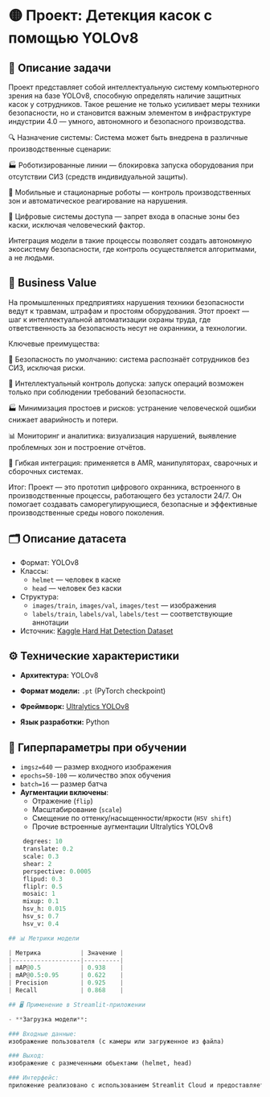# 🟡 Проект: Детекция касок с помощью YOLOv8

## 📌 Описание задачи

Проект представляет собой интеллектуальную систему компьютерного зрения на базе YOLOv8, способную определять наличие защитных касок у сотрудников. Такое решение не только усиливает меры техники безопасности, но и становится важным элементом в инфраструктуре индустрии 4.0 — умного, автономного и безопасного производства.

🔍 Назначение системы:
Система может быть внедрена в различные производственные сценарии:

🏭 Роботизированные линии — блокировка запуска оборудования при отсутствии СИЗ (средств индивидуальной защиты).

🤖 Мобильные и стационарные роботы — контроль производственных зон и автоматическое реагирование на нарушения.

🔐 Цифровые системы доступа — запрет входа в опасные зоны без каски, исключая человеческий фактор.

Интеграция модели в такие процессы позволяет создать автономную экосистему безопасности, где контроль осуществляется алгоритмами, а не людьми.
## 💼 Business Value
На промышленных предприятиях нарушения техники безопасности ведут к травмам, штрафам и простоям оборудования. Этот проект — шаг к интеллектуальной автоматизации охраны труда, где ответственность за безопасность несут не охранники, а технологии.

Ключевые преимущества:

🔧 Безопасность по умолчанию: система распознаёт сотрудников без СИЗ, исключая риски.

🤖 Интеллектуальный контроль допуска: запуск операций возможен только при соблюдении требований безопасности.

🏭 Минимизация простоев и рисков: устранение человеческой ошибки снижает аварийность и потери.

📊 Мониторинг и аналитика: визуализация нарушений, выявление проблемных зон и построение отчётов.

🚀 Гибкая интеграция: применяется в AMR, манипуляторах, сварочных и сборочных системах.

Итог:
Проект — это прототип цифрового охранника, встроенного в производственные процессы, работающего без усталости 24/7. Он помогает создавать саморегулирующиеся, безопасные и эффективные производственные среды нового поколения.

## 🗂 Описание датасета

- Формат: YOLOv8
- Классы:
  - `helmet` — человек в каске
  - `head` — человек без каски
- Структура:
  - `images/train`, `images/val`, `images/test` — изображения
  - `labels/train`, `labels/val`, `labels/test` — соответствующие аннотации
- Источник: [Kaggle Hard Hat Detection Dataset](https://www.kaggle.com/datasets/andrewmvd/hard-hat-detection)

## ⚙️ Технические характеристики

- **Архитектура:** YOLOv8

- **Формат модели:** `.pt` (PyTorch checkpoint)

- **Фреймворк:** [Ultralytics YOLOv8](https://github.com/ultralytics/ultralytics)  

- **Язык разработки:** Python

## 🔧 Гиперпараметры при обучении

- `imgsz=640` — размер входного изображения  
- `epochs=50-100` — количество эпох обучения  
- `batch=16` — размер батча  
- **Аугментации включены**:
  - Отражение (`flip`)
  - Масштабирование (`scale`)
  - Смещение по оттенку/насыщенности/яркости (`HSV shift`)
  - Прочие встроенные аугментации Ultralytics YOLOv8
```python
    degrees: 10
    translate: 0.2
    scale: 0.3
    shear: 2
    perspective: 0.0005
    flipud: 0.3
    fliplr: 0.5
    mosaic: 1
    mixup: 0.1
    hsv_h: 0.015
    hsv_s: 0.7
    hsv_v: 0.4

## 📊 Метрики модели

| Метрика           | Значение |
|-------------------|----------|
| mAP@0.5           | 0.938    |
| mAP@0.5:0.95      | 0.622    |
| Precision         | 0.925    |
| Recall            | 0.868    |

## 🖥 Применение в Streamlit-приложении

- **Загрузка модели**:

### Входные данные: 
изображение пользователя (с камеры или загруженное из файла)

### Выход: 
изображение с размеченными объектами (helmet, head)

### Интерфейс: 
приложение реализовано с использованием Streamlit Cloud и предоставляет простой и интуитивно понятный пользовательский интерфейс. Пользователь может загрузить свое фото либо же сделать фото онлайн. Система определяет наличие каски и на основе этого либо разрешает, либо запрещает допуск на производство. 
